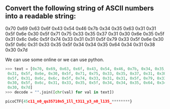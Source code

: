 ## Convert the following string of ASCII numbers into a readable string: 

0x70 0x69 0x63 0x6f 0x43 0x54 0x46 0x7b 0x34 0x35 0x63 0x31 0x31 0x5f 0x6e 0x30 0x5f 0x71 0x75
0x33 0x35 0x37 0x31 0x30 0x6e 0x35 0x5f 0x31 0x6c 0x6c 0x5f 0x74 0x33 0x31 0x31 0x5f 0x79 0x33 
0x5f 0x6e 0x30 0x5f 0x6c 0x31 0x33 0x35 0x5f 0x34 0x34 0x35 0x64 0x34 0x31 0x38 0x30 0x7d 

We can use some online or we can use python.

```python 
>>> text = [0x70, 0x69, 0x63, 0x6f, 0x43, 0x54, 0x46, 0x7b, 0x34, 0x35, 0x63, 0x3 
 0x31, 0x5f, 0x6e, 0x30, 0x5f, 0x71, 0x75, 0x33, 0x35, 0x37, 0x31, 0x30, 0x6e, 0x35, 
 0x5f, 0x31, 0x6c, 0x6c, 0x5f, 0x74, 0x33, 0x31, 0x31, 0x5f, 0x79, 0x33, 0x5f, 0x6e, 
 0x30, 0x5f, 0x6c, 0x31, 0x33, 0x35, 0x5f, 0x34, 0x34, 0x35, 0x64, 0x34, 0x31, 0x38, 
 0x30, 0x7d]
>>> decode = "".join([chr(val) for val in text])

picoCTF{45c11_n0_qu35710n5_1ll_t311_y3_n0_l135_********}

```

